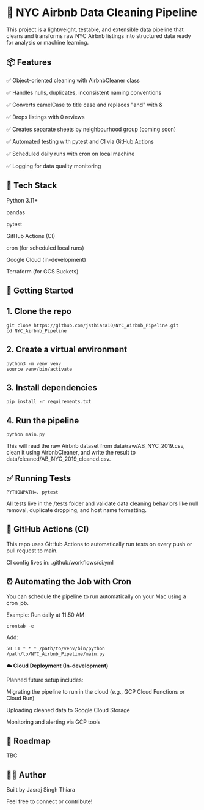 # **🏡 NYC Airbnb Data Cleaning Pipeline**

This project is a lightweight, testable, and extensible data pipeline that cleans and transforms raw NYC Airbnb listings into structured data ready for analysis or machine learning.

## 📦 Features

✅ Object-oriented cleaning with AirbnbCleaner class

✅ Handles nulls, duplicates, inconsistent naming conventions

✅ Converts camelCase to title case and replaces "and" with &

✅ Drops listings with 0 reviews

✅ Creates separate sheets by neighbourhood group (coming soon)

✅ Automated testing with pytest and CI via GitHub Actions

✅ Scheduled daily runs with cron on local machine

✅ Logging for data quality monitoring

## 🧰 Tech Stack

Python 3.11+

pandas

pytest

GitHub Actions (CI)

cron (for scheduled local runs)

Google Cloud (in-development)

Terraform (for GCS Buckets)

## 🚀 Getting Started

## 1. Clone the repo
```
git clone https://github.com/jsthiara10/NYC_Airbnb_Pipeline.git
cd NYC_Airbnb_Pipeline
```

## 2. Create a virtual environment
```
python3 -m venv venv
source venv/bin/activate
```
## 3. Install dependencies
```
pip install -r requirements.txt
```
## 4. Run the pipeline
```
python main.py
```
This will read the raw Airbnb dataset from data/raw/AB_NYC_2019.csv, clean it using AirbnbCleaner, and write the result to data/cleaned/AB_NYC_2019_cleaned.csv.

## ✅ Running Tests
```
PYTHONPATH=. pytest
```
All tests live in the /tests folder and validate data cleaning behaviors like null removal, duplicate dropping, and host name formatting.

## 🤖 GitHub Actions (CI)

This repo uses GitHub Actions to automatically run tests on every push or pull request to main.

CI config lives in: .github/workflows/ci.yml

## ⏰ Automating the Job with Cron

You can schedule the pipeline to run automatically on your Mac using a cron job.

Example: Run daily at 11:50 AM
```
crontab -e
```
Add:
```
50 11 * * * /path/to/venv/bin/python /path/to/NYC_Airbnb_Pipeline/main.py
```
**☁️ Cloud Deployment (In-development)**

Planned future setup includes:

Migrating the pipeline to run in the cloud (e.g., GCP Cloud Functions or Cloud Run)

Uploading cleaned data to Google Cloud Storage

Monitoring and alerting via GCP tools

## 📌 Roadmap

TBC

## 👨‍💼 Author

Built by Jasraj Singh Thiara

Feel free to connect or contribute!

